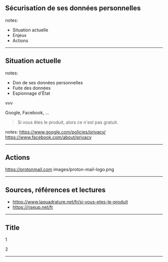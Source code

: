 ## Sécurisation de ses données personnelles

notes:
- Situation actuelle
- Enjeux
- Actions

---

## Situation actuelle

notes:
- Don de ses données personnelles
- Fuite des données
- Espionnage d'État

vvv

Google, Facebook, ...
> Si vous êtes le produit, alors ce n'est pas gratuit.

notes:
https://www.google.com/policies/privacy/
https://www.facebook.com/about/privacy

---

## Actions
https://protonmail.com
images/proton-mail-logo.png


---

## Sources, références et lectures

- https://www.laquadrature.net/fr/si-vous-etes-le-produit
- https://riseup.net/fr


---

## Title

1
<!-- .element: class="fragment" data-fragment-index="1" -->

2
<!-- .element: class="fragment" data-fragment-index="2" -->

---

<!-- .slide: data-background-image="images/images.png" -->

